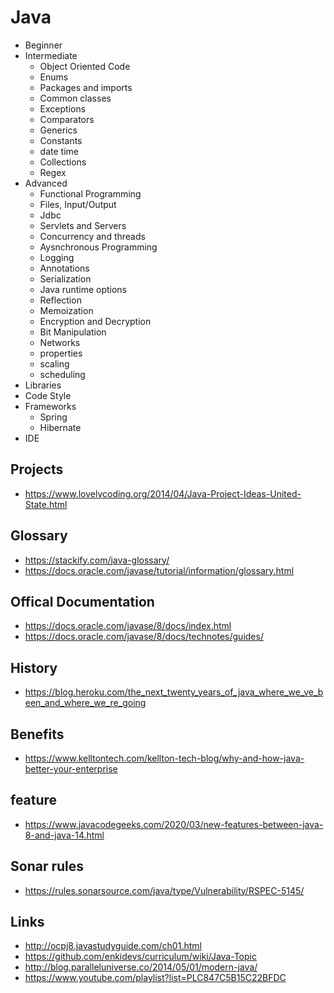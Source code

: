 # Java

- Beginner
- Intermediate
  - Object Oriented Code
  - Enums
  - Packages and imports
  - Common classes
  - Exceptions
  - Comparators
  - Generics
  - Constants
  - date time
  - Collections
  - Regex
- Advanced
  - Functional Programming
  - Files, Input/Output
  - Jdbc
  - Servlets and Servers
  - Concurrency and threads
  - Aysnchronous Programming
  - Logging
  - Annotations
  - Serialization
  - Java runtime options
  - Reflection
  - Memoization
  - Encryption and Decryption
  - Bit Manipulation
  - Networks
  - properties
  - scaling
  - scheduling
- Libraries
- Code Style
- Frameworks
  - Spring
  - Hibernate
- IDE


## Projects
- https://www.lovelycoding.org/2014/04/Java-Project-Ideas-United-State.html


## Glossary

- https://stackify.com/java-glossary/
- https://docs.oracle.com/javase/tutorial/information/glossary.html

## Offical Documentation

- https://docs.oracle.com/javase/8/docs/index.html
- https://docs.oracle.com/javase/8/docs/technotes/guides/

## History

- https://blog.heroku.com/the_next_twenty_years_of_java_where_we_ve_been_and_where_we_re_going

## Benefits

- https://www.kelltontech.com/kellton-tech-blog/why-and-how-java-better-your-enterprise

## feature

- https://www.javacodegeeks.com/2020/03/new-features-between-java-8-and-java-14.html

## Sonar rules

- https://rules.sonarsource.com/java/type/Vulnerability/RSPEC-5145/

## Links

- http://ocpj8.javastudyguide.com/ch01.html
- https://github.com/enkidevs/curriculum/wiki/Java-Topic
- http://blog.paralleluniverse.co/2014/05/01/modern-java/
- https://www.youtube.com/playlist?list=PLC847C5B15C22BFDC
